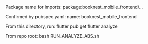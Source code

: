 Package name for imports:
  package:booknest_mobile_frontend/...

Confirmed by pubspec.yaml:
  name: booknest_mobile_frontend

From this directory, run:
  flutter pub get
  flutter analyze

From repo root:
  bash RUN_ANALYZE_ABS.sh

